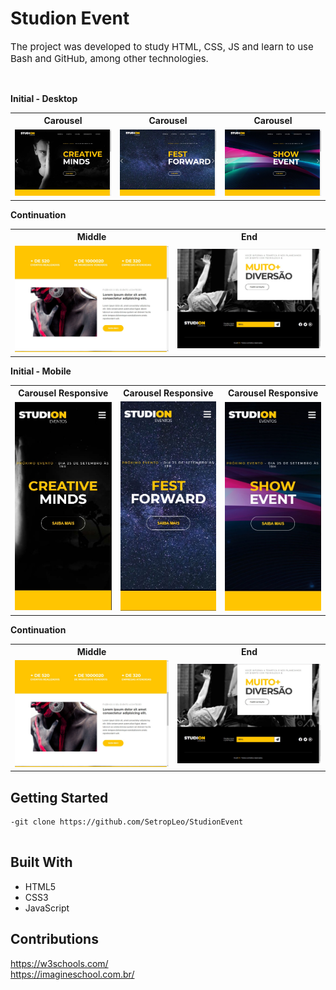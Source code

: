 <h1>Studion Event</h1>
<p style="font-size:15px;">The project was developed to study HTML, CSS, JS and learn to use Bash and GitHub, among other technologies.</p>
<br>

**Initial - Desktop**

<table>
  <th>Carousel</th>
  <th>Carousel</th>
  <th>Carousel</th>
  
<tr>
<td>
  <img src="./src/images-2/screen-1.jpg"/>
</td>
<td>
  <img src="./src/images-2/screen-2.jpg"/>
</td>
<td>
   <img src="./src/images-2/screen-3.jpg"/>
</td>
</tr>
</table>

**Continuation**

<table>
  <th>Middle</th>
  <th>End</th>
  
<tr>
<td>
  <img src="./src/images-2/screen-4.jpg"/>
</td>
<td>
  <img src="./src/images-2/screen-5.jpg"/>
</td>
</tr>
</table>

**Initial - Mobile**

<table>
  <th>Carousel Responsive</th>
  <th>Carousel Responsive</th>
  <th>Carousel Responsive</th>
  
<tr>
<td>
  <img src="./src/images-2/resp-1.jpg"/>
</td>
<td>
  <img src="./src/images-2/resp-2.jpg"/>
</td>
<td>
   <img src="./src/images-2/resp-3.jpg"/>
</td>
</tr>
</table>

**Continuation**

<table>
  <th>Middle</th>
  <th>End</th>
  
<tr>
<td>
  <img src="./src/images-2/screen-4.jpg"/>
</td>
<td>
  <img src="./src/images-2/screen-5.jpg"/>
</td>
</tr>
</table>

<h2>Getting Started</h2>
<pre>
<code>-git clone https://github.com/SetropLeo/StudionEvent
</code>
</pre>

<h2>Built With</h2>
<ul>
<li>HTML5</li>
<li>CSS3</li>
<li>JavaScript</li>
</ul>

<h2>Contributions</h2>
<a href="W3Schools">https://w3schools.com/</a> 
<br>
<a href="Imagine School">https://imagineschool.com.br/</a>

